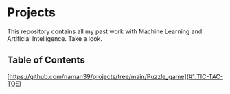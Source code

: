 # Projects
This repository contains all my past work with Machine Learning and Artificial Intelligence. Take a look.

## Table of Contents
[https://github.com/naman39/projects/tree/main/Puzzle_game](#1.TIC-TAC-TOE)
